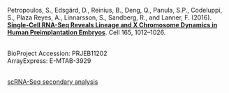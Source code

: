 Petropoulos, S., Edsgärd, D., Reinius, B., Deng, Q., Panula, S.P., Codeluppi, S., Plaza Reyes, A., Linnarsson, S., Sandberg, R., and Lanner, F. (2016). **[Single-Cell RNA-Seq Reveals Lineage and X Chromosome Dynamics in Human Preimplantation Embryos](https://doi.org/10.1016/j.cell.2016.03.023)**. Cell 165, 1012–1026.

<br>
BioProject Accession: PRJEB11202<br>
ArrayExpress: E-MTAB-3929<br>
<br>

[scRNA-Seq secondary analysis](
https://htmlpreview.github.io/?https://github.com/jlduan/Replica/blob/master/j.cell.2016.03.023/notebooks/analyze.html)<br>
